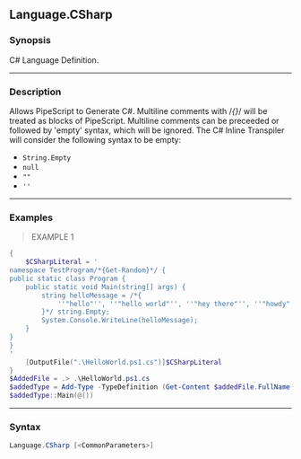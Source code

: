 Language.CSharp
---------------




### Synopsis
C# Language Definition.



---


### Description

Allows PipeScript to Generate C#.
Multiline comments with /*{}*/ will be treated as blocks of PipeScript.
Multiline comments can be preceeded or followed by 'empty' syntax, which will be ignored.
The C# Inline Transpiler will consider the following syntax to be empty:
* ```String.Empty```
* ```null```
* ```""```
* ```''```



---


### Examples
> EXAMPLE 1

```PowerShell
{
    $CSharpLiteral = '
namespace TestProgram/*{Get-Random}*/ {
public static class Program {
    public static void Main(string[] args) {
        string helloMessage = /*{
            ''"hello"'', ''"hello world"'', ''"hey there"'', ''"howdy"'' | Get-Random
        }*/ string.Empty; 
        System.Console.WriteLine(helloMessage);
    }
}
}    
'
    [OutputFile(".\HelloWorld.ps1.cs")]$CSharpLiteral
}
$AddedFile = .> .\HelloWorld.ps1.cs
$addedType = Add-Type -TypeDefinition (Get-Content $addedFile.FullName -Raw) -PassThru
$addedType::Main(@())
```


---


### Syntax
```PowerShell
Language.CSharp [<CommonParameters>]
```
